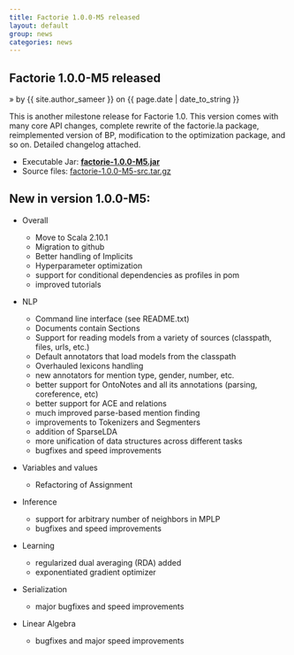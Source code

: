 ```yaml
---
title: Factorie 1.0.0-M5 released
layout: default
group: news
categories: news
---
```


## Factorie 1.0.0-M5 released
 &raquo; by {{ site.author_sameer }} on {{ page.date | date_to_string }}

This is another milestone release for Factorie 1.0. This version comes with many core API changes, complete rewrite of the factorie.la package, reimplemented version of BP, modification to the optimization package, and so on. Detailed changelog attached.

* Executable Jar: **[factorie-1.0.0-M5.jar](http://factorie.googlecode.com/files/factorie-1.0.0-M5.jar)**
* Source files: [factorie-1.0.0-M5-src.tar.gz](http://factorie.googlecode.com/files/factorie-1.0.0-M5-src.tar.gz)

New in version 1.0.0-M5:
---

* Overall
    - Move to Scala 2.10.1
    - Migration to github
    - Better handling of Implicits
    - Hyperparameter optimization
    - support for conditional dependencies as profiles in pom
    - improved tutorials

* NLP
    - Command line interface (see README.txt)
    - Documents contain Sections
    - Support for reading models from a variety of sources (classpath, files, urls, etc.)
    - Default annotators that load models from the classpath
    - Overhauled lexicons handling
    - new annotators for mention type, gender, number, etc.
    - better support for OntoNotes and all its annotations (parsing, coreference, etc)
    - better support for ACE and relations
    - much improved parse-based mention finding
    - improvements to Tokenizers and Segmenters
    - addition of SparseLDA
    - more unification of data structures across different tasks
    - bugfixes and speed improvements

* Variables and values
    - Refactoring of Assignment

* Inference
    - support for arbitrary number of neighbors in MPLP
    - bugfixes and speed improvements

* Learning
    - regularized dual averaging (RDA) added
    - exponentiated gradient optimizer

* Serialization
    - major bugfixes and speed improvements

* Linear Algebra
    - bugfixes and major speed improvements
